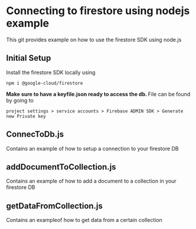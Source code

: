 <h1> Connecting to firestore using nodejs example </h1>
This git provides example on how to use the firestore SDK using node.js

<h2> Initial Setup </h2>
Install the firestore SDK locally using

	npm i @google-cloud/firestore

<b>Make sure to have a keyfile.json ready to access the db. </b>
File can be found by going to 

	project settings > service accounts > Firebase ADMIN SDK > Generate new Private key

<h2> ConnecToDb.js </h2>
Contains an example of how to setup a connection to your firestore DB

<h2> addDocumentToCollection.js </h2>
Contains an example of how to add a document to a collection in your firestore DB

<h2> getDataFromCollection.js </h2>
Contains an exampleof how to get data from a certain collection

